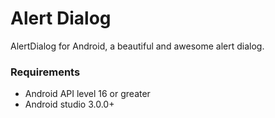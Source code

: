 Alert Dialog
============

AlertDialog for Android, a beautiful and awesome alert dialog.

### Requirements

- Android API level 16 or greater
- Android studio 3.0.0+